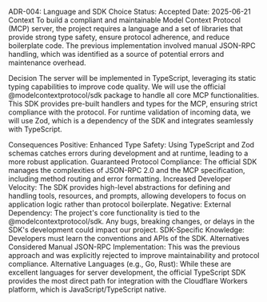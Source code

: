 ADR-004: Language and SDK Choice
Status: Accepted
Date: 2025-06-21
Context
To build a compliant and maintainable Model Context Protocol (MCP) server, the project requires a language and a set of libraries that provide strong type safety, ensure protocol adherence, and reduce boilerplate code. The previous implementation involved manual JSON-RPC handling, which was identified as a source of potential errors and maintenance overhead.

Decision
The server will be implemented in TypeScript, leveraging its static typing capabilities to improve code quality. We will use the official @modelcontextprotocol/sdk package to handle all core MCP functionalities. This SDK provides pre-built handlers and types for the MCP, ensuring strict compliance with the protocol. For runtime validation of incoming data, we will use Zod, which is a dependency of the SDK and integrates seamlessly with TypeScript.

Consequences
Positive:
Enhanced Type Safety: Using TypeScript and Zod schemas catches errors during development and at runtime, leading to a more robust application.
Guaranteed Protocol Compliance: The official SDK manages the complexities of JSON-RPC 2.0 and the MCP specification, including method routing and error formatting.
Increased Developer Velocity: The SDK provides high-level abstractions for defining and handling tools, resources, and prompts, allowing developers to focus on application logic rather than protocol boilerplate.
Negative:
External Dependency: The project's core functionality is tied to the @modelcontextprotocol/sdk. Any bugs, breaking changes, or delays in the SDK's development could impact our project.
SDK-Specific Knowledge: Developers must learn the conventions and APIs of the SDK.
Alternatives Considered
Manual JSON-RPC Implementation: This was the previous approach and was explicitly rejected to improve maintainability and protocol compliance.
Alternative Languages (e.g., Go, Rust): While these are excellent languages for server development, the official TypeScript SDK provides the most direct path for integration with the Cloudflare Workers platform, which is JavaScript/TypeScript native.